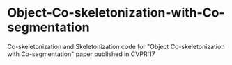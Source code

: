 # Object-Co-skeletonization-with-Co-segmentation
Co-skeletonization and Skeletonization code for "Object Co-skeletonization with Co-segmentation" paper published in CVPR'17
